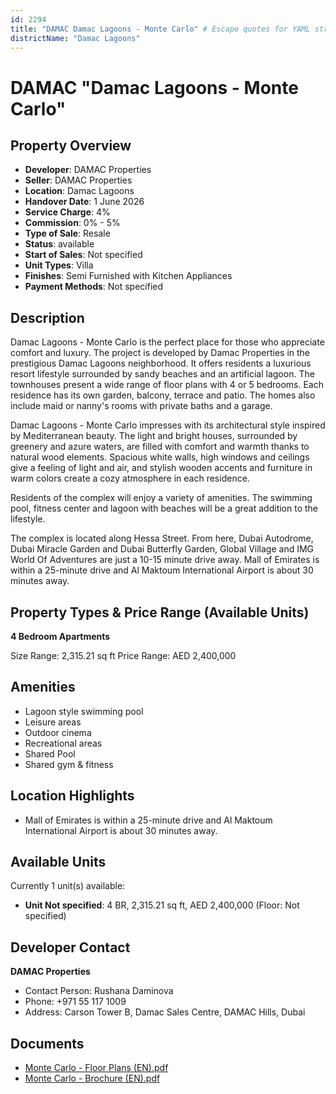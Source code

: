 ```yaml
---
id: 2294
title: "DAMAC Damac Lagoons - Monte Carlo" # Escape quotes for YAML string
districtName: "Damac Lagoons"
---
```


# DAMAC "Damac Lagoons - Monte Carlo"

## Property Overview
- **Developer**: DAMAC Properties
- **Seller**: DAMAC Properties
- **Location**: Damac Lagoons
- **Handover Date**: 1 June 2026
- **Service Charge**: 4%
- **Commission**: 0% - 5%
- **Type of Sale**: Resale
- **Status**: available
- **Start of Sales**: Not specified
- **Unit Types**: Villa
- **Finishes**: Semi Furnished with Kitchen Appliances
- **Payment Methods**: Not specified

## Description
Damac Lagoons - Monte Carlo is the perfect place for those who appreciate comfort and luxury. The project is developed by Damac Properties in the prestigious Damac Lagoons neighborhood. It offers residents a luxurious resort lifestyle surrounded by sandy beaches and an artificial lagoon. The townhouses present a wide range of floor plans with 4 or 5 bedrooms. Each residence has its own garden, balcony, terrace and patio. The homes also include maid or nanny's rooms with private baths and a garage.

Damac Lagoons - Monte Carlo impresses with its architectural style inspired by Mediterranean beauty. The light and bright houses, surrounded by greenery and azure waters, are filled with comfort and warmth thanks to natural wood elements. Spacious white walls, high windows and ceilings give a feeling of light and air, and stylish wooden accents and furniture in warm colors create a cozy atmosphere in each residence.

Residents of the complex will enjoy a variety of amenities. The swimming pool, fitness center and lagoon with beaches will be a great addition to the lifestyle.

The complex is located along Hessa Street. From here, Dubai Autodrome, Dubai Miracle Garden and Dubai Butterfly Garden, Global Village and IMG World Of Adventures are just a 10-15 minute drive away. Mall of Emirates is within a 25-minute drive and Al Maktoum International Airport is about 30 minutes away.

## Property Types & Price Range (Available Units)
**4 Bedroom Apartments**

Size Range: 2,315.21 sq ft
Price Range: AED 2,400,000

## Amenities
- Lagoon style swimming pool
- Leisure areas
- Outdoor cinema
- Recreational areas
- Shared Pool
- Shared gym & fitness

## Location Highlights
- Mall of Emirates is within a 25-minute drive and Al Maktoum International Airport is about 30 minutes away.

## Available Units
Currently 1 unit(s) available:
- **Unit Not specified**: 4 BR, 2,315.21 sq ft, AED 2,400,000 (Floor: Not specified)

## Developer Contact
**DAMAC Properties**
- Contact Person: Rushana Daminova
- Phone: +971 55 117 1009
- Address: Carson Tower B, Damac Sales Centre, DAMAC Hills, Dubai

## Documents
- [Monte Carlo - Floor Plans (EN).pdf](https://cdn.geniemap.net/2024/06/25/plGJDHDgNzUzPgcN0ffn80FexRCDBUuRZjHZbV3h.pdf)
- [Monte Carlo - Brochure (EN).pdf](https://cdn.geniemap.net/2024/06/25/mKqt01tXPbrfroYCz99908g7A6yNIwGnrZ8BrW4N.pdf)
